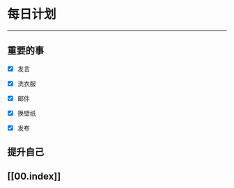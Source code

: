 
# 每日计划
---
## 重要的事

- [x]  发言
- [x]  洗衣服
- [x]  邮件
- [x] 换壁纸
- [x] 发布



## 提升自己

  



## [[00.index]]











